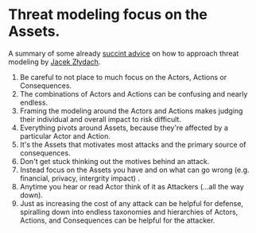 # Threat modeling focus on the Assets.

A summary of some already [succint advice](https://news.ycombinator.com/item?id=23299771) on how to approach threat modeling by [Jacek Złydach](http://jacek.zlydach.pl/).

1. Be careful to not place to much focus on the Actors, Actions or Consequences. 
2. The combinations of Actors and Actions can be confusing and nearly endless.
3. Framing the modeling around the Actors and Actions makes judging their individual and overall impact to risk difficult.
4. Everything pivots around Assets, because they're affected by a particular Actor and Action.
5. It's the Assets that motivates most attacks and the primary source of consequences.
6. Don't get stuck thinking out the motives behind an attack.
7. Instead focus on the Assets you have and on what can go wrong (e.g. financial, privacy, intergrity impact) .
8. Anytime you hear or read Actor think of it as Attackers (…all the way down). 
9. Just as increasing the cost of any attack can be helpful for defense, spiralling down into endless taxonomies and hierarchies of Actors, Actions, and Consequences can be helpful for the attacker.
